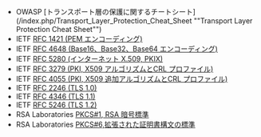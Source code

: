 *   OWASP [トランスポート層の保護に関するチートシート](/index.php/Transport_Layer_Protection_Cheat_Sheet ""Transport Layer Protection Cheat Sheet"")
*   IETF [RFC 1421 (PEM エンコーディング)](http://www.ietf.org/rfc/rfc1421.txt)
*   IETF [RFC 4648 (Base16、Base32、Base64 エンコーディング)](http://www.ietf.org/rfc/rfc4648.txt)
*   IETF [RFC 5280 (インターネット X.509, PKIX)](http://www.ietf.org/rfc/rfc5280.txt)
*   IETF [RFC 3279 (PKI, X509 アルゴリズムとCRL プロファイル)](http://www.ietf.org/rfc/rfc3279.txt)
*   IETF [RFC 4055 (PKI, X509 追加アルゴリズムとCRL プロファイル)](http://www.ietf.org/rfc/rfc4055.txt)
*   IETF [RFC 2246 (TLS 1.0)](http://www.ietf.org/rfc/rfc2246.txt)
*   IETF [RFC 4346 (TLS 1.1)](http://www.ietf.org/rfc/rfc4346.txt)
*   IETF [RFC 5246 (TLS 1.2)](http://www.ietf.org/rfc/rfc5246.txt)
*   RSA Laboratories [PKCS#1, RSA 暗号標準](http://www.rsa.com/rsalabs/node.asp?id=2125)
*   RSA Laboratories [PKCS#6,拡張された証明書構文の標準](http://www.rsa.com/rsalabs/node.asp?id=2128)
